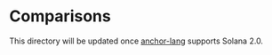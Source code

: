 # Comparisons

This directory will be updated once [anchor-lang] supports Solana 2.0.

[anchor-lang]: https://docs.rs/anchor-lang/latest/anchor_lang/